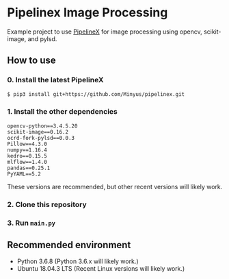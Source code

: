 # Pipelinex Image Processing

Example project to use [PipelineX](https://github.com/Minyus/pipelinex) for image processing using opencv, scikit-image, and pylsd. 

## How to use

### 0. Install the latest PipelineX

```bash
$ pip3 install git+https://github.com/Minyus/pipelinex.git
```

### 1. Install the other dependencies

```
opencv-python==3.4.5.20
scikit-image==0.16.2
ocrd-fork-pylsd==0.0.3
Pillow==4.3.0
numpy==1.16.4
kedro==0.15.5
mlflow==1.4.0
pandas==0.25.1
PyYAML==5.2
```

These versions are recommended, but other recent versions will likely work.

### 2. Clone this repository

### 3. Run `main.py`

## Recommended environment
- Python 3.6.8 (Python 3.6.x will likely work.)
- Ubuntu 18.04.3 LTS (Recent Linux versions will likely work.)
